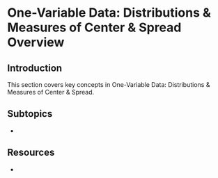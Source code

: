 # One-Variable Data: Distributions & Measures of Center & Spread Overview

## Introduction

This section covers key concepts in One-Variable Data: Distributions & Measures of Center & Spread.

## Subtopics

- 

## Resources

- 

